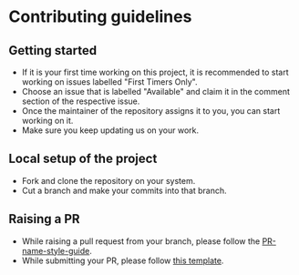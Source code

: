 # Contributing guidelines

## Getting started
- If it is your first time working on this project, it is recommended to start working on issues labelled "First Timers Only". 
- Choose an issue that is labelled "Available" and claim it in the comment section of the respective issue. 
- Once the maintainer of the repository assigns it to you, you can start working on it.
- Make sure you keep updating us on your work.

## Local setup of the project
- Fork and clone the repository on your system.
- Cut a branch and make your commits into that branch.

## Raising a PR
- While raising a pull request from your branch, please follow the [PR-name-style-guide](https://github.com/OpenLake/Cross-Platform-Activity-Tracker/wiki/PR-name-style-guide).
- While submitting your PR, please follow [this template]().


